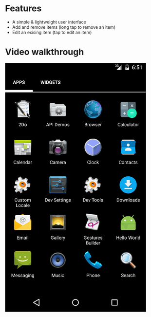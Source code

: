 # Features

- A simple & lightweight user interface
- Add and remove items (long tap to remove an item)
- Edit an exising item (tap to edit an item)

# Video walkthrough

![2Do walkthrough](https://raw.githubusercontent.com/israkir/2Do/master/2do-walkthrough.gif)
